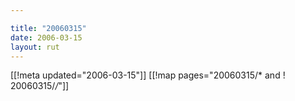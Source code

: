 ```yaml
---

title: "20060315"
date: 2006-03-15
layout: rut
---
```


[[!meta updated="2006-03-15"]]
[[!map pages="20060315/* and ! 20060315/*/*"]]
